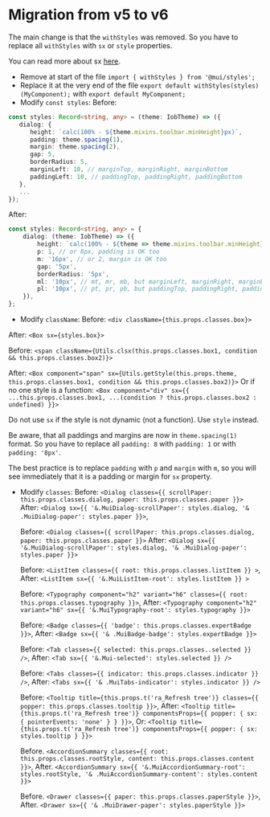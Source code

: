 # Migration from v5 to v6

The main change is that the `withStyles` was removed. So you have to replace all `withStyles` with `sx` or `style` properties.

You can read more about sx [here](https://mui.com/system/getting-started/the-sx-prop/).

-   Remove at start of the file `import { withStyles } from '@mui/styles';`
-   Replace it at the very end of the file `export default withStyles(styles)(MyComponent);` with `export default MyComponent;`
-   Modify `const styles`:
    Before:

```typescript jsx
const styles: Record<string, any> = (theme: IobTheme) => ({
   dialog: {
      height: `calc(100% - ${theme.mixins.toolbar.minHeight}px)`,
      padding: theme.spacing(1),
      margin: theme.spacing(2),
      gap: 5,
      borderRadius: 5,
      marginLeft: 10, // marginTop, marginRight, marginBottom
      paddingLeft: 10, // paddingTop, paddingRight, paddingBottom
   },
   ...
});
```

After:

```typescript jsx
const styles: Record<string, any> = {
    dialog: (theme: IobTheme) => ({
        height: `calc(100% - ${theme => theme.mixins.toolbar.minHeight}px)`,
        p: 1, // or 8px, padding is OK too
        m: '16px', // or 2, margin is OK too
        gap: '5px',
        borderRadius: '5px',
        ml: '10px', // mt, mr, mb, but marginLeft, marginRight, marginBottom is OK too
        pl: '10px', // pt, pr, pb, but paddingTop, paddingRight, paddingBottom is OK too
    }),
};
```

-   Modify `className`:
    Before: `<div className={this.props.classes.box}>`

After: `<Box sx={styles.box}>`

Before: `<span className={Utils.clsx(this.props.classes.box1, condition && this.props.classes.box2)}>`

After: `<Box component="span" sx={Utils.getStyle(this.props.theme, this.props.classes.box1, condition && this.props.classes.box2)}>`
Or if no one style is a function: `<Box component="div" sx={{ ...this.props.classes.box1, ...(condition ? this.props.classes.box2 : undefined) }}>`

Do not use `sx` if the style is not dynamic (not a function). Use `style` instead.

Be aware, that all paddings and margins are now in `theme.spacing(1)` format.
So you have to replace all `padding: 8` with `padding: 1` or with `padding: '8px'`.

The best practice is to replace `padding` with `p` and `margin` with `m`, so you will see immediately that it is a padding or margin for `sx` property.

-   Modify `classes`:
    Before: `<Dialog classes={{ scrollPaper: this.props.classes.dialog, paper: this.props.classes.paper }}>`
    After: `<Dialog sx={{ '&.MuiDialog-scrollPaper': styles.dialog, '& .MuiDialog-paper': styles.paper }}>`,

    Before: `<Dialog classes={{ scrollPaper: this.props.classes.dialog, paper: this.props.classes.paper }}>`
    After: `<Dialog sx={{ '&.MuiDialog-scrollPaper': styles.dialog, '& .MuiDialog-paper': styles.paper }}>`

    Before: `<ListItem classes={{ root: this.props.classes.listItem }} >`,
    After: `<ListItem sx={{ '&.MuiListItem-root': styles.listItem }} >`

    Before: `<Typography component="h2" variant="h6" classes={{ root: this.props.classes.typography }}>`,
    After: `<Typography component="h2" variant="h6" sx={{ '&.MuiTypography-root': styles.typography }}>`

    Before: `<Badge classes={{ 'badge': this.props.classes.expertBadge }}>`,
    After: `<Badge sx={{ '& .MuiBadge-badge': styles.expertBadge }}>`

    Before: `<Tab classes={{ selected: this.props.classes..selected }} />`,
    After: `<Tab sx={{ '&.Mui-selected': styles.selected }} />`

    Before: `<Tabs classes={{ indicator: this.props.classes.indicator }} />`,
    After: `<Tabs sx={{ '& .MuiTabs-indicator': styles.indicator }} />`

    Before: `<Tooltip title={this.props.t('ra_Refresh tree')} classes={{ popper: this.props.classes.tooltip }}>`,
    After: `<Tooltip title={this.props.t('ra_Refresh tree')} componentsProps={{ popper: { sx: { pointerEvents: 'none' } } }}>`,
    Or: `<Tooltip title={this.props.t('ra_Refresh tree')} componentsProps={{ popper: { sx: styles.tooltip } }}>`

    Before. `<AccordionSummary classes={{ root: this.props.classes.rootStyle, content: this.props.classes.content }}>`,
    After. `<AccordionSummary sx={{ '&.MuiAccordionSummary-root': styles.rootStyle, '& .MuiAccordionSummary-content': styles.content }}>`

    Before. `<Drawer classes={{ paper: this.props.classes.paperStyle }}>`,
    After. `<Drawer sx={{ '& .MuiDrawer-paper': styles.paperStyle }}>`
